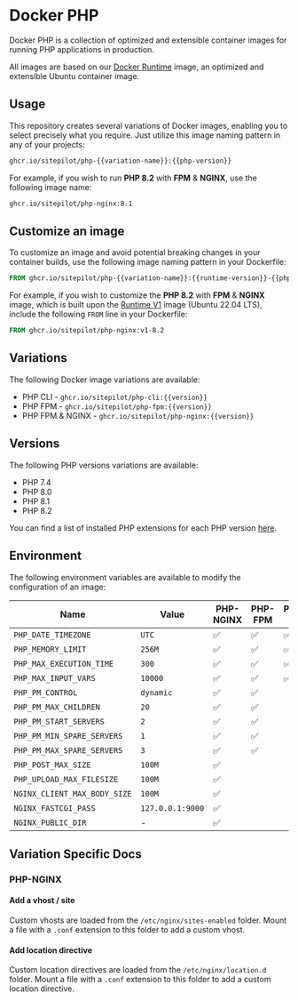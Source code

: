 # Docker PHP

Docker PHP is a collection of optimized and extensible container images for running PHP applications in production.

All images are based on our [Docker Runtime](https://github.com/sitepilot/docker-runtime) image, an optimized and
extensible Ubuntu container image.

## Usage

This repository creates several variations of Docker images, enabling you to select precisely what you require. Just
utilize this image naming pattern in any of your projects:

```bash
ghcr.io/sitepilot/php-{{variation-name}}:{{php-version}}
```

For example, if you wish to run **PHP 8.2** with **FPM** & **NGINX**, use the following image name:

```bash
ghcr.io/sitepilot/php-nginx:8.1
```

## Customize an image

To customize an image and avoid potential breaking changes in your container builds, use the following image naming
pattern in your Dockerfile:

```Dockerfile
FROM ghcr.io/sitepilot/php-{{variation-name}}:{{runtime-version}}-{{php-version}}
```

For example, if you wish to customize the **PHP 8.2** with **FPM** & **NGINX** image, which is built upon
the [Runtime V1](https://github.com/sitepilot/docker-runtime/tree/1.x) image (Ubuntu 22.04 LTS), include the
following `FROM` line in your Dockerfile:

```Dockerfile
FROM ghcr.io/sitepilot/php-nginx:v1-8.2
```

## Variations

The following Docker image variations are available:

* PHP CLI - `ghcr.io/sitepilot/php-cli:{{version}}`
* PHP FPM - `ghcr.io/sitepilot/php-fpm:{{version}}`
* PHP FPM & NGINX - `ghcr.io/sitepilot/php-nginx:{{version}}`

## Versions

The following PHP versions variations are available:

* PHP 7.4
* PHP 8.0
* PHP 8.1
* PHP 8.2

You can find a list of installed PHP extensions for each PHP version [here](./src/packages).

## Environment

The following environment variables are available to modify the configuration of an image:

| Name                         | Value            | PHP-NGINX | PHP-FPM | PHP-CLI |
|------------------------------|------------------|-----------|---------|---------|
| `PHP_DATE_TIMEZONE`          | `UTC`            | ✅         | ✅       | ✅       |
| `PHP_MEMORY_LIMIT`           | `256M`           | ✅         | ✅       | ✅       |
| `PHP_MAX_EXECUTION_TIME`     | `300`            | ✅         | ✅       | ✅       |
| `PHP_MAX_INPUT_VARS`         | `10000`          | ✅         | ✅       | ✅       |
| `PHP_PM_CONTROL`             | `dynamic`        | ✅         | ✅       |         |
| `PHP_PM_MAX_CHILDREN`        | `20`             | ✅         | ✅       |         |
| `PHP_PM_START_SERVERS`       | `2`              | ✅         | ✅       |         |
| `PHP_PM_MIN_SPARE_SERVERS`   | `1`              | ✅         | ✅       |         |
| `PHP_PM_MAX_SPARE_SERVERS`   | `3`              | ✅         | ✅       |         |
| `PHP_POST_MAX_SIZE`          | `100M`           | ✅         |         |         |
| `PHP_UPLOAD_MAX_FILESIZE`    | `100M`           | ✅         |         |         |
| `NGINX_CLIENT_MAX_BODY_SIZE` | `100M`           | ✅         |         |         |
| `NGINX_FASTCGI_PASS`         | `127.0.0.1:9000` | ✅         |         |         |
| `NGINX_PUBLIC_DIR`           | -                | ✅         |         |         |

## Variation Specific Docs

### PHP-NGINX

#### Add a vhost / site

Custom vhosts are loaded from the `/etc/nginx/sites-enabled` folder. Mount a file with a `.conf` extension to this
folder to add a custom vhost.

#### Add location directive

Custom location directives are loaded from the `/etc/nginx/location.d` folder. Mount a file with a `.conf` extension to
this folder to add a custom location directive.
